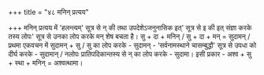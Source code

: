 +++
title = "४८ मनिन् प्रत्यय"

+++
मनिन् प्रत्यय में 'हलन्त्यम्' सूत्र से न् की तथा उपदेशेऽजनुनासिक इत्' सूत्र से इ की इत् संज्ञा करके तस्य लोपः' सूत्र से उनका लोप करके मन् शेष बचता है।
सु + दा + मनिन् / सु + दा + मन् = सुदामन् / प्रथमा एकवचन में सुदामन् + सु / सु का लोप करके - सुदामन् -
‘सर्वनामस्थाने चासम्बुद्धौ' सूत्र से उपधा को दीर्घ करके - सुदामान् / नलोपः प्रातिपदिकान्तस्य से न् का लोप करके - सुदामा।
इसी प्रकार - अश्व + सु + स्था + मनिन् = अश्वत्थामा।